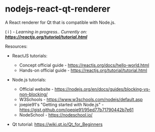 # nodejs-react-qt-renderer
A React renderer for Qt that is compatible with Node.js.

( i ) - _Learning in progress.. Currently on:_ ___https://reactjs.org/tutorial/tutorial.html___

Resources:
* ReactJS tutorials:
  * Concept official guide - https://reactjs.org/docs/hello-world.html
  * Hands-on official guide - https://reactjs.org/tutorial/tutorial.html

* Node.js tutorials:

  * Official website - https://nodejs.org/en/docs/guides/blocking-vs-non-blocking/
  * W3Schools - https://www.w3schools.com/nodejs/default.asp
  * joepie91's "Getting started with Node.js" - https://gist.github.com/joepie91/95ed77b71790442b7e61
  * NodeSchool - https://nodeschool.io/

* Qt tutorial: https://wiki.qt.io/Qt_for_Beginners
